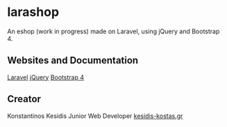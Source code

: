# larashop

An eshop (work in progress) made on Laravel, using jQuery and Bootstrap 4.

## Websites and Documentation

[Laravel](https://laravel.com/)
[jQuery](https://jquery.com/)
[Bootstrap 4](https://getbootstrap.com/docs/4.1/getting-started/introduction/)

## Creator
Konstantinos Kesidis
Junior Web Developer
[kesidis-kostas.gr](https://kesidis-kostas.gr)